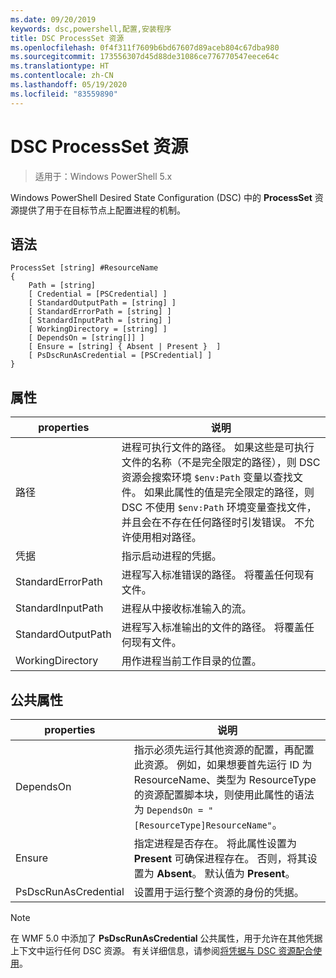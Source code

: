 ```yaml
---
ms.date: 09/20/2019
keywords: dsc,powershell,配置,安装程序
title: DSC ProcessSet 资源
ms.openlocfilehash: 0f4f311f7609b6bd67607d89aceb804c67dba980
ms.sourcegitcommit: 173556307d45d88de31086ce776770547eece64c
ms.translationtype: HT
ms.contentlocale: zh-CN
ms.lasthandoff: 05/19/2020
ms.locfileid: "83559890"
---
```

# <a name="dsc-processset-resource"></a>DSC ProcessSet 资源

> 适用于：Windows PowerShell 5.x

Windows PowerShell Desired State Configuration (DSC) 中的 **ProcessSet** 资源提供了用于在目标节点上配置进程的机制。

## <a name="syntax"></a>语法

```Syntax
ProcessSet [string] #ResourceName
{
    Path = [string]
    [ Credential = [PSCredential] ]
    [ StandardOutputPath = [string] ]
    [ StandardErrorPath = [string] ]
    [ StandardInputPath = [string] ]
    [ WorkingDirectory = [string] ]
    [ DependsOn = [string[]] ]
    [ Ensure = [string] { Absent | Present }  ]
    [ PsDscRunAsCredential = [PSCredential] ]
}
```

## <a name="properties"></a>属性

|properties |说明 |
|---|---|
|路径 |进程可执行文件的路径。 如果这些是可执行文件的名称（不是完全限定的路径），则 DSC 资源会搜索环境 `$env:Path` 变量以查找文件。 如果此属性的值是完全限定的路径，则 DSC 不使用 `$env:Path` 环境变量查找文件，并且会在不存在任何路径时引发错误。 不允许使用相对路径。 |
|凭据 |指示启动进程的凭据。 |
|StandardErrorPath |进程写入标准错误的路径。 将覆盖任何现有文件。 |
|StandardInputPath |进程从中接收标准输入的流。 |
|StandardOutputPath |进程写入标准输出的文件的路径。 将覆盖任何现有文件。 |
|WorkingDirectory |用作进程当前工作目录的位置。 |

## <a name="common-properties"></a>公共属性

|properties |说明 |
|---|---|
|DependsOn |指示必须先运行其他资源的配置，再配置此资源。 例如，如果想要首先运行 ID 为 ResourceName、类型为 ResourceType 的资源配置脚本块，则使用此属性的语法为 `DependsOn = "[ResourceType]ResourceName"`。 |
|Ensure |指定进程是否存在。 将此属性设置为 **Present** 可确保进程存在。 否则，将其设置为 **Absent**。 默认值为 **Present**。 |
|PsDscRunAsCredential |设置用于运行整个资源的身份的凭据。 |

> [!NOTE]
> 在 WMF 5.0 中添加了 **PsDscRunAsCredential** 公共属性，用于允许在其他凭据上下文中运行任何 DSC 资源。 有关详细信息，请参阅[将凭据与 DSC 资源配合使用](../../../configurations/runasuser.md)。
